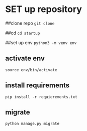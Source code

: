 # SET up repository

##clone repo
`git clone `

##cd
`cd startup`

##set up env
`python3 -m venv env`

## activate env
`source env/bin/activate`

## install requirements
`pip install -r requierements.txt`

## migrate
`python manage.py migrate`